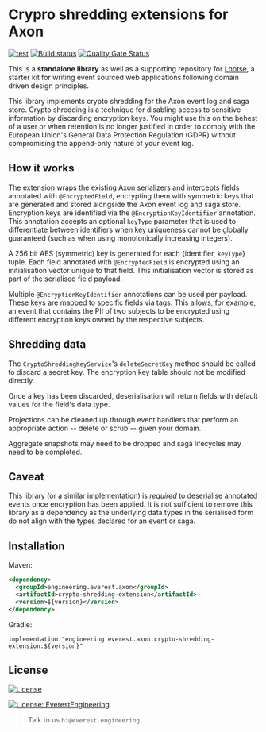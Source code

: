 # Crypro shredding extensions for Axon

[![test](https://maven-badges.herokuapp.com/maven-central/engineering.everest.axon/crypto-shredding-extension/badge.svg)](https://maven-badges.herokuapp.com/maven-central/engineering.everest.axon/crypto-shredding-extension)
[![Build status](https://badge.buildkite.com/a6ee63e1007ea8475194fe1dea40c821d9cd7129a40397365f.svg?branch=main)](https://buildkite.com/everest-engineering/axon-crypto-shredding-extension)
[![Quality Gate Status](https://sonarcloud.io/api/project_badges/measure?project=everest-engineering_axon-crypto-shredding-extension&metric=alert_status)](https://sonarcloud.io/dashboard?id=everest-engineering_axon-crypto-shredding-extension)

This is a **standalone library** as well as a supporting repository
for [Lhotse](https://github.com/everest-engineering/lhotse), a starter kit for writing event sourced web applications
following domain driven design principles.

This library implements crypto shredding for the Axon event log and saga store. Crypto shredding is a technique for
disabling access to sensitive information by discarding encryption keys. You might use this on the behest of a user or
when retention is no longer justified in order to comply with the European Union's General Data Protection Regulation
(GDPR) without compromising the append-only nature of your event log.

## How it works

The extension wraps the existing Axon serializers and intercepts fields annotated with `@EncryptedField`, encrypting
them with symmetric keys that are generated and stored alongside the Axon event log and saga store. Encryption keys
are identified via the `@EncryptionKeyIdentifier` annotation. This annotation accepts an optional `keyType` parameter
that is used to differentiate between identifiers when key uniqueness cannot be globally guaranteed (such as when using
monotonically increasing integers).

A 256 bit AES (symmetric) key is generated for each {identifier, `keyType`} tuple. Each field annotated
with `@EncryptedField` is encrypted using an initialisation vector unique to that field. This initialisation vector is
stored as part of the serialised field payload.

Multiple `@EncryptionKeyIdentifier` annotations can be used per payload. These keys are mapped to specific fields via
tags. This allows, for example, an event that contains the PII of two subjects to be encrypted using different
encryption keys owned by the respective subjects.

## Shredding data

The `CryptoShreddingKeyService`'s `deleteSecretKey` method should be called to discard a secret key. The encryption key
table should not be modified directly.

Once a key has been discarded, deserialisation will return fields with default values for the field's data type.

Projections can be cleaned up through event handlers that perform an appropriate action -- delete or scrub -- given your
domain.

Aggregate snapshots may need to be dropped and saga lifecycles may need to be completed.

## Caveat

This library (or a similar implementation) is *required* to deserialise annotated events once encryption has been
applied. It is not sufficient to remove this library as a dependency as the underlying data types in the serialised form
do not align with the types declared for an event or saga.

## Installation

Maven:


```xml
<dependency>
  <groupId>engineering.everest.axon</groupId>
  <artifactId>crypto-shredding-extension</artifactId>
  <version>${version}</version>
</dependency>
```

Gradle:

```
implementation "engineering.everest.axon:crypto-shredding-extension:${version}"
```

## License

[![License](https://img.shields.io/badge/License-Apache%202.0-blue.svg)](https://opensource.org/licenses/Apache-2.0)

[![License: EverestEngineering](https://img.shields.io/badge/Copyright%20%C2%A9-EVERESTENGINEERING-blue)](https://everest.engineering)

> Talk to us `hi@everest.engineering`.
